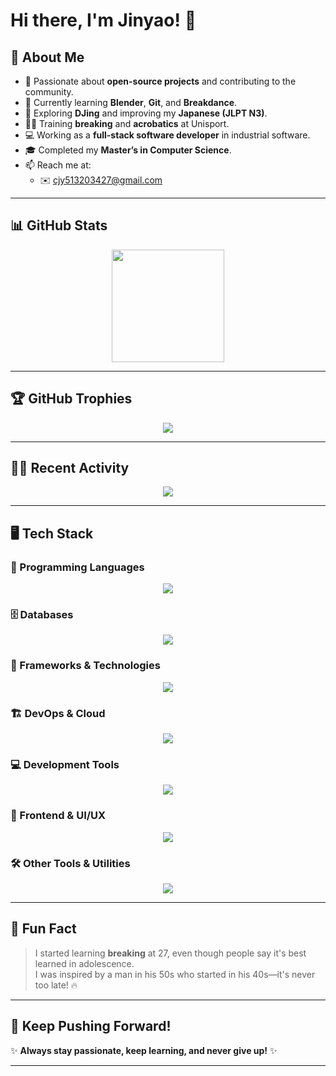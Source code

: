 # Hi there, I'm Jinyao! 👋  

## 🚀 About Me  
- 🔭 Passionate about **open-source projects** and contributing to the community.  
- 🌱 Currently learning **Blender**, **Git**, and **Breakdance**.  
- 🎸 Exploring **DJing** and improving my **Japanese (JLPT N3)**.  
- 🏋️‍♂️ Training **breaking** and **acrobatics** at Unisport.  
- 💻 Working as a **full-stack software developer** in industrial software.  
- 🎓 Completed my **Master’s in Computer Science**.  
- 📫 Reach me at:  
  - ✉️ [cjy513203427@gmail.com](mailto:cjy513203427@gmail.com)  

---

## 📊 GitHub Stats  
<div align="center">
  <img src="https://github-readme-stats.vercel.app/api?username=cjy513203427&show_icons=true&theme=transparent&hide_title=true" height="180px"/>
</div>  

---

## 🏆 GitHub Trophies  
<p align="center">
  <img src="https://github-profile-trophy.vercel.app/?username=cjy513203427&theme=gruvbox&margin-w=10&margin-h=10" />
</p>  

---

## 🧑‍💻 Recent Activity  
<p align="center">
  <img src="https://github-readme-activity-graph.vercel.app/graph?username=cjy513203427&theme=react-dark&hide_border=true" />
</p>  

---

## 🖥️ Tech Stack  
### 🚀 Programming Languages  
<p align="center">
  <img src="https://skillicons.dev/icons?i=c,cpp,cs,go,java,python,kotlin,ts,js,php,lua,matlab" />
</p>

### 🗄️ Databases  
<p align="center">
  <img src="https://skillicons.dev/icons?i=mysql,postgres,sqlite,mongodb,redis" />
</p>

### 🔧 Frameworks & Technologies  
<p align="center">
  <img src="https://skillicons.dev/icons?i=spring,django,flask,fastapi,nestjs,express,graphql,hibernate,sklearn,tensorflow,pytorch,selenium,regex" />
</p>

### 🏗️ DevOps & Cloud  
<p align="center">
  <img src="https://skillicons.dev/icons?i=docker,kubernetes,azure,nginx,jenkins,redhat,ubuntu,linux" />
</p>

### 💻 Development Tools  
<p align="center">
  <img src="https://skillicons.dev/icons?i=idea,eclipse,clion,pycharm,rider,androidstudio,visualstudio,vscode,webstorm" />
</p>

### 🎨 Frontend & UI/UX  
<p align="center">
  <img src="https://skillicons.dev/icons?i=html,css,react,angular,jquery" />
</p>

### 🛠️ Other Tools & Utilities  
<p align="center">
  <img src="https://skillicons.dev/icons?i=git,github,gitlab,maven,gradle,npm,yarn,cmake,ps,powershell,latex,vim,qt,ai,blender,unity,unreal" />
</p>

---

## 🎯 Fun Fact  
> I started learning **breaking** at 27, even though people say it's best learned in adolescence.  
> I was inspired by a man in his 50s who started in his 40s—it's never too late! 🔥  

---

## 🚀 Keep Pushing Forward!  
✨ **Always stay passionate, keep learning, and never give up!** ✨  

---
